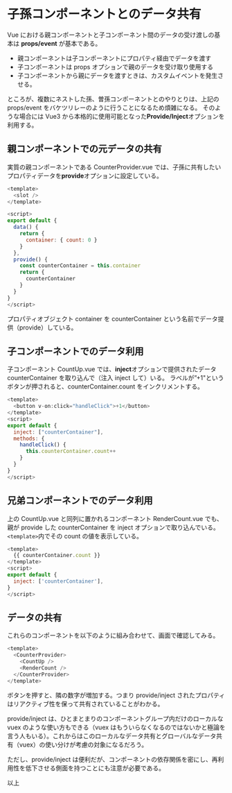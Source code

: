 # 子孫コンポーネントとのデータ共有

Vue における親コンポーネントと子コンポーネント間のデータの受け渡しの基本は **props/event** が基本である。

- 親コンポーネントは子コンポーネントにプロパティ経由でデータを渡す
- 子コンポーネントは props オプションで親のデータを受け取り使用する
- 子コンポーネントから親にデータを渡すときは、カスタムイベントを発生させる。

ところが、複数にネストした孫、曽孫コンポーネントとのやりとりは、上記の props/event をバケツリレーのように行うことになるため煩雑になる。
そのような場合には Vue3 から本格的に使用可能となった**Provide/Inject**オプションを利用する。

## 親コンポーネントでの元データの共有

実質の親コンポーネントである CounterProvider.vue では、子孫に共有したいプロパティデータを**provide**オプションに設定している。

```js
<template>
  <slot />
</template>

<script>
export default {
  data() {
    return {
      container: { count: 0 }
    }
  },
  provide() {
    const counterContainer = this.container
    return {
      counterContainer
    }
  }
}
</script>
```

プロパティオブジェクト container を counterContainer という名前でデータ提供（provide）している。

## 子コンポーネントでのデータ利用

子コンポーネント CountUp.vue では、**inject**オプションで提供されたデータ counterContainer を取り込んで（注入 inject して）いる。
ラベルが”+1"というボタンが押されると、counterContainer.count をインクリメントする。

```js
<template>
  <button v-on:click="handleClick">+1</button>
</template>
<script>
export default {
  inject: ["counterContainer"],
  methods: {
    handleClick() {
      this.counterContainer.count++
    }
  }
}
</script>
```

## 兄弟コンポーネントでのデータ利用

上の CountUp.vue と同列に置かれるコンポーネント RenderCount.vue でも、親が provide した counterContainer を inject オプションで取り込んでいる。`<template>`内でその count の値を表示している。

```js
<template>
  {{ counterContainer.count }}
</template>
<script>
export default {
  inject: ['counterContainer'],
}
</script>
```

## データの共有

これらのコンポーネントを以下のように組み合わせて、画面で確認してみる。

```js
<template>
  <CounterProvider>
    <CountUp />
    <RenderCount />
  </CounterProvider>
</template>
```

ボタンを押すと、隣の数字が増加する。つまり provide/inject されたプロパティはリアクティブ性を保って共有されていることがわかる。

provide/inject は、ひとまとまりのコンポーネントグループ内だけのローカルな vuex のような使い方もできる（vuex はもういらなくなるのではないかと極論を言う人もいる）。これからはこのローカルなデータ共有とグローバルなデータ共有（vuex）の使い分けが考慮の対象になるだろう。

ただし、provide/inject は便利だが、コンポーネントの依存関係を密にし、再利用性を低下させる側面を持つことにも注意が必要である。

以上
